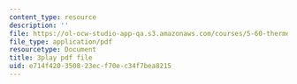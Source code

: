 ```yaml
---
content_type: resource
description: ''
file: https://ol-ocw-studio-app-qa.s3.amazonaws.com/courses/5-60-thermodynamics-kinetics-spring-2008/e714f420350823ecf70ec34f7bea8215_wCSl5eeMSDY.pdf
file_type: application/pdf
resourcetype: Document
title: 3play pdf file
uid: e714f420-3508-23ec-f70e-c34f7bea8215
---
```

